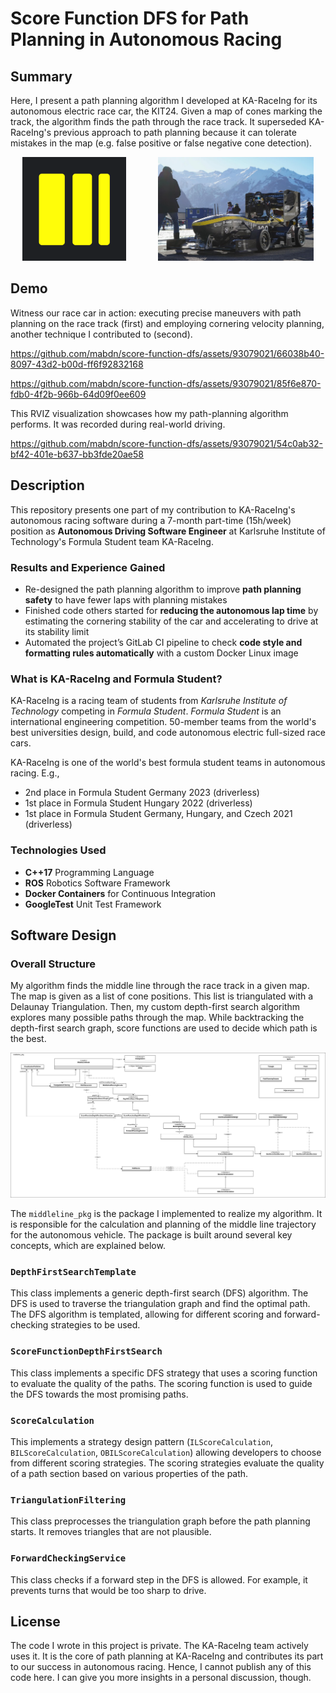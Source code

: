 # Score Function DFS for Path Planning in Autonomous Racing

## Summary

Here, I present a path planning algorithm I developed at KA-RaceIng for its autonomous electric race car, the KIT24.
Given a map of cones marking the track, the algorithm finds the path through the race track.
It superseded KA-RaceIng's previous approach to path planning because it can tolerate mistakes in the map (e.g. false positive or false negative cone detection).

<p align="center" float="left">
  <a href="https://www.ka-raceing.de/"><img src="assets/ka-raceing_logo.png" height="166px"></a>
  &nbsp;
  &nbsp;
  &nbsp;
  &nbsp;
  &nbsp;
  &nbsp;
  <a href="assets/ka-raceing_kit23.jpg" target="_blank">
  <img src="assets/ka-raceing_kit23.jpg" height="166px">
  </a>
</p>

## Demo

Witness our race car in action: executing precise maneuvers with path planning on the race track (first) and employing cornering velocity planning, another technique I contributed to (second).

<https://github.com/mabdn/score-function-dfs/assets/93079021/66038b40-8097-43d2-b00d-ff6f92832168>

<https://github.com/mabdn/score-function-dfs/assets/93079021/85f6e870-fdb0-4f2b-966b-64d09f0ee609>

This RVIZ visualization showcases how my path-planning algorithm performs. It was recorded during real-world driving.

<https://github.com/mabdn/score-function-dfs/assets/93079021/54c0ab32-bf42-401e-b637-bb3fde20ae58>

## Description

This repository presents one part of my contribution to KA-RaceIng's autonomous racing software during a 7-month part-time (15h/week) position as **Autonomous Driving Software Engineer** at Karlsruhe Institute of Technology's Formula Student team KA-RaceIng.

### Results and Experience Gained

- Re-designed the path planning algorithm to improve **path planning safety** to have fewer laps with planning mistakes
- Finished code others started for **reducing the autonomous lap time** by estimating the cornering stability of the car and accelerating to drive at its stability limit
- Automated the project’s GitLab CI pipeline to check **code style and formatting rules automatically** with a custom Docker Linux image

### What is KA-RaceIng and Formula Student?

KA-RaceIng is a racing team of students from *Karlsruhe Institute of Technology* competing in *Formula Student*.
*Formula Student* is an international engineering competition. 50-member teams from the world's best universities design, build, and code autonomous electric full-sized race cars.

KA-RaceIng is one of the world's best formula student teams in autonomous racing. E.g.,

- 2nd place in Formula Student Germany 2023 (driverless)
- 1st place in Formula Student Hungary 2022 (driverless)
- 1st place in Formula Student Germany, Hungary, and Czech 2021 (driverless)

### Technologies Used

- **C++17** Programming Language
- **ROS** Robotics Software Framework
- **Docker Containers** for Continuous Integration
- **GoogleTest** Unit Test Framework

## Software Design

### Overall Structure

My algorithm finds the middle line through the race track in a given map. The map is given as a list of cone positions. This list is triangulated with a Delaunay Triangulation. Then, my custom depth-first search algorithm explores many possible paths through the map. While backtracking the depth-first search graph, score functions are used to decide which path is the best.

<p align="center">
  <a href="assets/middleline_pkg-all.png" target="_blank">
    <img src="assets/middleline_pkg-all.png" width="1000px">
  </a>
</p>

The `middleline_pkg` is the package I implemented to realize my algorithm. It is responsible for the calculation and planning of the middle line trajectory for the autonomous vehicle. The package is built around several key concepts, which are explained below.

### `DepthFirstSearchTemplate`

This class implements a generic depth-first search (DFS) algorithm. The DFS is used to traverse the triangulation graph and find the optimal path. The DFS algorithm is templated, allowing for different scoring and forward-checking strategies to be used.

### `ScoreFunctionDepthFirstSearch`

This class implements a specific DFS strategy that uses a scoring function to evaluate the quality of the paths. The scoring function is used to guide the DFS towards the most promising paths.

### `ScoreCalculation`

This implements a strategy design pattern (`ILScoreCalculation`, `BILScoreCalculation`, `OBILScoreCalculation`) allowing developers to choose from different scoring strategies. The scoring strategies evaluate the quality of a path section based on various properties of the path.

### `TriangulationFiltering`

This class preprocesses the triangulation graph before the path planning starts. It removes triangles that are not plausible.

### `ForwardCheckingService`

This class checks if a forward step in the DFS is allowed. For example, it prevents turns that would be too sharp to drive.

## License

The code I wrote in this project is private. The KA-RaceIng team actively uses it. It is the core of path planning at KA-RaceIng and contributes its part to our success in autonomous racing. Hence, I cannot publish any of this code here. I can give you more insights in a personal discussion, though.
